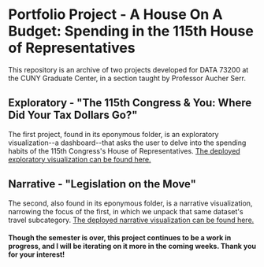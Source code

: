 # Portfolio Project - A House On A Budget: Spending in the 115th House of Representatives

This repository is an archive of two projects developed for DATA 73200 at the CUNY Graduate Center, in a section taught by Professor Aucher Serr.

## Exploratory - "The 115th Congress & You: Where Did Your Tax Dollars Go?"

The first project, found in its eponymous folder, is an exploratory visualization--a dashboard--that asks the user to delve into the spending habits of the 115th Congress's House of Representatives. [The deployed exploratory visualization can be found here.](https://jramadani.github.io/Final-Project-IVSP2020/exploratory/index.html)

## Narrative - "Legislation on the Move"

The second, also found in its eponymous folder, is a narrative visualization, narrowing the focus of the first, in which we unpack that same dataset's travel subcategory. [The deployed narrative visualization can be found here.](https://jramadani.github.io/Final-Project-IVSP2020/narrative/index.html)

#### Though the semester is over, this project continues to be a work in progress, and I will be iterating on it more in the coming weeks. Thank you for your interest!

